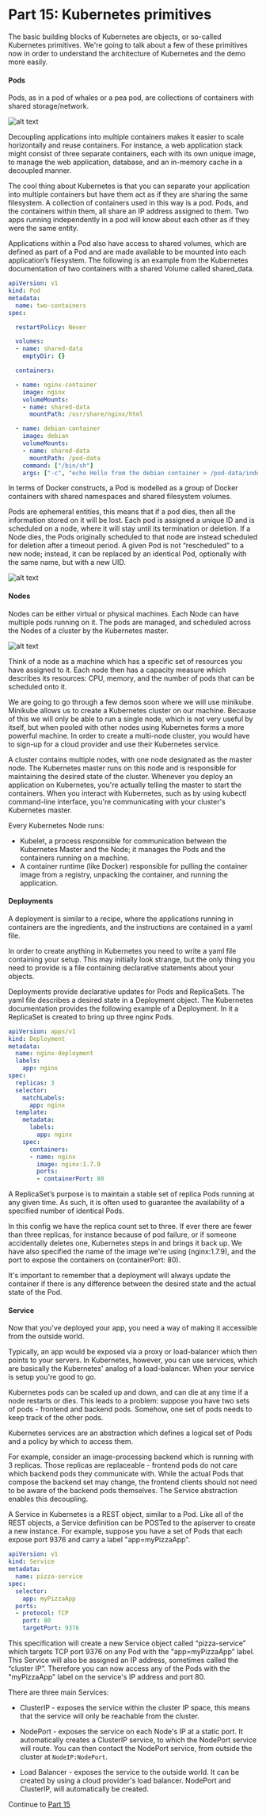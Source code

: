 # Part 15: Kubernetes primitives

The basic building blocks of Kubernetes are objects, or so-called Kubernetes primitives. We're going to talk about a 
few of these primitives now in order to understand the architecture of Kubernetes and the demo more easily.

#### Pods

Pods, as in a pod of whales or a pea pod, are collections of containers with shared storage/network.

![alt text](../../InstructorNotes/Images/pods.png)

Decoupling applications into multiple containers makes it easier to scale horizontally and reuse containers. For instance,
a web application stack might consist of three separate containers, each with its own unique image, to manage the web application,
database, and an in-memory cache in a decoupled manner.

The cool thing about Kubernetes is that you can separate your application into multiple containers but have them act as 
if they are sharing the same filesystem. A collection of containers used in this way is a pod.
Pods, and the containers within them, all share an IP address assigned to them. Two apps running independently in a pod
will know about each other as if they were the same entity.

Applications within a Pod also have access to shared volumes, which are defined as part of a Pod and are made available 
to be mounted into each application’s filesystem.
The following is an example from the Kubernetes documentation of two containers with a shared Volume called shared_data.

```yaml
apiVersion: v1
kind: Pod
metadata:
  name: two-containers
spec:

  restartPolicy: Never

  volumes:
  - name: shared-data
    emptyDir: {}

  containers:

  - name: nginx-container
    image: nginx
    volumeMounts:
    - name: shared-data
      mountPath: /usr/share/nginx/html

  - name: debian-container
    image: debian
    volumeMounts:
    - name: shared-data
      mountPath: /pod-data
    command: ["/bin/sh"]
    args: ["-c", "echo Hello from the debian container > /pod-data/index.html"]
```

In terms of Docker constructs, a Pod is modelled as a group of Docker containers with shared namespaces and shared filesystem volumes.

Pods are ephemeral entities, this means that if a pod dies, then all the information stored on it will be lost.
Each pod is assigned a unique ID and is scheduled on a node, where it will stay until its termination or deletion. 
If a Node dies, the Pods originally scheduled to that node are instead scheduled for deletion after a timeout period. A given Pod is not
“rescheduled” to a new node; instead, it can be replaced by an identical Pod, optionally with the same name, but with a new UID.


![alt text](../../InstructorNotes/Images/pods_overview.png)

#### Nodes

Nodes can be either virtual or physical machines. Each Node can have multiple
pods running on it. The pods are managed, and scheduled across the Nodes of a cluster by the Kubernetes master. 

![alt text](../../InstructorNotes/Images/nodes_overview.png)

Think of a node as a machine which has a specific set of resources you have assigned to it. Each node then has a capacity
measure which describes its resources: CPU, memory, and the number of pods that can be scheduled onto it.

We are going to go through a few demos soon where we will use minikube. Minikube allows us to create a Kubernetes
cluster on our machine. Because of this we will only be able to run a single node, which is not very useful by itself, 
but when pooled with other nodes using Kubernetes forms a more powerful machine. In order to create a multi-node cluster, 
you would have to sign-up for a cloud provider and use their Kubernetes service.

A cluster contains multiple nodes, with one node designated as the master node. The Kubernetes master runs on this
node and is responsible for maintaining the desired state of the cluster. Whenever you deploy an application on Kubernetes,
you're actually telling the master to start the containers. When you interact with Kubernetes, such as by using kubectl
command-line interface, you're communicating with your cluster's Kubernetes master.

Every Kubernetes Node runs:
- Kubelet, a process responsible for communication between the Kubernetes Master and the Node; it manages the Pods and
the containers running on a machine.
- A container runtime (like Docker) responsible for pulling the container image from a registry, unpacking the container,
and running the application.

#### Deployments

A deployment is similar to a recipe, where the applications running in containers are the ingredients, and the instructions
are contained in a yaml file.

In order to create anything in Kubernetes you need to write a yaml file containing your setup. This may initially look strange,
but the only thing you need to provide is a file containing declarative statements about your objects.

Deployments provide declarative updates for Pods and ReplicaSets. The yaml file describes a desired state in a Deployment object.
The Kubernetes documentation provides the following example of a Deployment. In it a ReplicaSet is created to bring up three
nginx Pods.

```yaml
apiVersion: apps/v1
kind: Deployment
metadata:
  name: nginx-deployment
  labels:
    app: nginx
spec:
  replicas: 3
  selector:
    matchLabels:
      app: nginx
  template:
    metadata:
      labels:
        app: nginx
    spec:
      containers:
      - name: nginx
        image: nginx:1.7.9
        ports:
        - containerPort: 80
```

A ReplicaSet’s purpose is to maintain a stable set of replica Pods running at any given time. As such, it is often used 
to guarantee the availability of a specified number of identical Pods.

In this config we have the replica count set to three. If ever there are fewer than three replicas, for instance because of pod failure,
or if someone accidentally deletes one, Kubernetes steps in and brings it back up. We have also specified the name of the image
we're using (nginx:1.7.9), and the port to expose the containers on (containerPort: 80).

It's important to remember that a deployment will always update the container if there is any difference between the desired state
and the actual state of the Pod.

#### Service

Now that you've deployed your app, you need a way of making it accessible from the outside world.

Typically, an app would be exposed via a proxy or load-balancer which then points to your servers.
In Kubernetes, however, you can use services, which are basically the Kubernetes' analog of a load-balancer. When your
service is setup you're good to go.

Kubernetes pods can be scaled up and down, and can die at any time if a node restarts or dies. This leads to a problem:
suppose you have two sets of pods - frontend and backend pods. Somehow, one set of pods needs to keep track of the other
pods.

Kubernetes services are an abstraction which defines a logical set of Pods and a policy by which to access them.
 
For example, consider an image-processing backend which is running with 3 replicas. 
Those replicas are replaceable - frontend pods do not care which backend pods they communicate with. While the actual Pods that compose the backend
set may change, the frontend clients should not need to be aware of the backend pods themselves.
The Service abstraction enables this decoupling.

A Service in Kubernetes is a REST object, similar to a Pod. Like all of the REST objects, a Service definition can be 
POSTed to the apiserver to create a new instance. For example, suppose you have a set of Pods that each expose port 9376 and carry a label "app=myPizzaApp".

```yaml
apiVersion: v1
kind: Service
metadata:
  name: pizza-service
spec:
  selector:
    app: myPizzaApp
  ports:
  - protocol: TCP
    port: 80
    targetPort: 9376
```

This specification will create a new Service object called “pizza-service” which targets TCP port 9376 on any Pod with the "app=myPizzaApp" label.
This Service will also be assigned an IP address, sometimes called the “cluster IP”. Therefore you can now access any
of the Pods with the "myPizzaApp" label on the service's IP address and port 80.

There are three main Services:

- ClusterIP - exposes the service within the cluster IP space, this means that the service will only be reachable from the cluster.

- NodePort - exposes the service on each Node's IP at a static port. It automatically creates a ClusterIP service, to which 
the NodePort service will route. You can then contact the NodePort service, from outside the cluster at `NodeIP:NodePort`.

- Load Balancer - exposes the service to the outside world. It can be created by using a cloud provider's load balancer. 
  NodePort and ClusterIP, will automatically be created.


Continue to [Part 15](Part15.md)